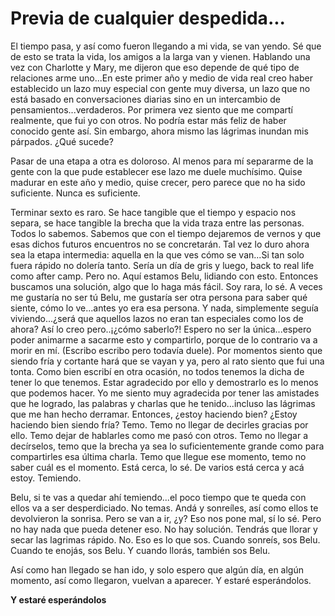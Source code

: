 
# Previa de cualquier despedida...

El tiempo pasa, y así como fueron llegando a mi vida, se van yendo. Sé que de esto se trata la vida, los amigos a la larga van y vienen. Hablando una vez con Charlotte y Mary, me dijeron que eso depende de qué tipo de relaciones arme uno...En este primer año y medio de vida real creo haber establecido un lazo muy especial con gente muy diversa, un lazo que no está basado en conversaciones diarias sino en un intercambio de pensamientos...verdaderos. Por primera vez siento que me compartí realmente, que fui yo con otros. No podría estar más feliz de haber conocido gente así. Sin embargo, ahora mismo las lágrimas inundan mis párpados. ¿Qué sucede? 

Pasar de una etapa a otra es doloroso. Al menos para mí separarme de la gente con la que pude establecer ese lazo me duele muchísimo. Quise madurar en este año y medio, quise crecer, pero parece que no ha sido suficiente. Nunca es suficiente. 

Terminar sexto es raro. Se hace tangible que el tiempo y espacio nos separa, se hace tangible la brecha que la vida traza entre las personas. Todos lo sabemos. Sabemos que con el tiempo dejaremos de vernos y que esas dichos futuros encuentros no se concretarán. Tal vez lo duro ahora sea la etapa intermedia: aquella en la que ves cómo se van...Si tan solo fuera rápido no dolería tanto. Sería un día de gris y luego, back to real life como after camp. Pero no. Aquí estamos Belu, lidiando con esto. Entonces buscamos una solución, algo que lo haga más fácil. Soy rara, lo sé. A veces me gustaría no ser tú Belu, me gustaría ser otra persona para saber qué siente, cómo lo ve...antes yo era esa persona. Y nada, simplemente seguía viviendo...¿será que aquellos lazos no eran tan especiales como los de ahora? Así lo creo pero..¡¿cómo saberlo?! Espero no ser la única...espero poder animarme a sacarme esto y compartirlo, porque de lo contrario va a morir en mí. (Escribo escribo pero todavía duele). Por momentos siento que siendo fría y cortante hará que se vayan y ya, pero al rato siento que fui una tonta. Como bien escribí en otra ocasión, no todos tenemos la dicha de tener lo que tenemos. Estar agradecido por ello y demostrarlo es lo menos que podemos hacer. Yo me siento muy agradecida por tener las amistades que he logrado, las palabras y charlas que he tenido...incluso las lágrimas que me han hecho derramar. Entonces, ¿estoy haciendo bien? ¿Estoy haciendo bien siendo fría? Temo. Temo no llegar de decirles gracias por ello. Temo dejar de hablarles como me pasó con otros. Temo no llegar a decírselos, temo que la brecha ya sea lo suficientemente grande como para compartirles esa última charla. Temo que llegue ese momento, temo no saber cuál es el momento. Está cerca, lo sé. De varios está cerca y acá estoy. Temiendo. 

Belu, si te vas a quedar ahí temiendo...el poco tiempo que te queda con ellos va a ser desperdiciado. No temas. Andá y sonreíles, así como ellos te devolvieron la sonrisa. Pero se van a ir, ¿y? Eso nos pone mal, sí lo sé. Pero no hay nada que pueda detener eso. No hay solución. Tendrás que llorar y secar las lagrimas rápido. No. Eso es lo que sos. Cuando sonreís, sos Belu. Cuando te enojás, sos Belu. Y cuando llorás, también sos Belu.  

Así como han llegado se han ido, y solo espero que algún día, en algún momento, así como llegaron, vuelvan a aparecer. Y estaré esperándolos. 

**Y estaré esperándolos**